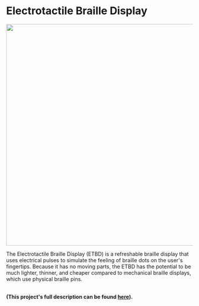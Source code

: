 # Electrotactile Braille Display
<p align="center">
  <img src="https://user-images.githubusercontent.com/69165598/127417532-eb0e6ea6-da88-450e-bb05-25d5a5102f7c.jpg" width="600px">
</p>
The Electrotactile Braille Display (ETBD) is a refreshable braille display that uses electrical pulses to simulate the feeling of braille dots on the user's fingertips. 
Because it has no moving parts, the ETBD has the potential to be much lighter, thinner, and cheaper compared to mechanical braille displays, which use physical braille pins.
<br></br>

<b>(This project's full description can be found <a href="https://sites.google.com/berkeley.edu/jeffrey-tan/projects/electrotactile-braille-display">here</a>).</b>
